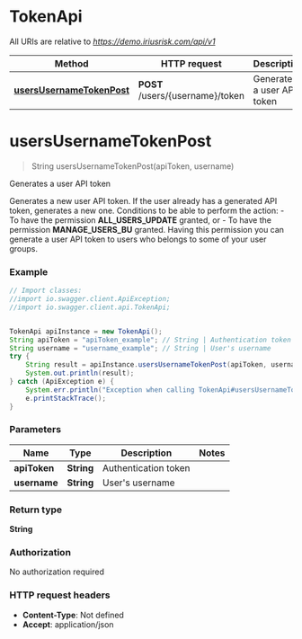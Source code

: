 # TokenApi

All URIs are relative to *https://demo.iriusrisk.com/api/v1*

Method | HTTP request | Description
------------- | ------------- | -------------
[**usersUsernameTokenPost**](TokenApi.md#usersUsernameTokenPost) | **POST** /users/{username}/token | Generates a user API token


<a name="usersUsernameTokenPost"></a>
# **usersUsernameTokenPost**
> String usersUsernameTokenPost(apiToken, username)

Generates a user API token

Generates a new user API token. If the user already has a generated API token, generates a new one. Conditions to be able to perform the action:   - To have the permission **ALL_USERS_UPDATE** granted, or   - To have the permission **MANAGE_USERS_BU** granted. Having this permission you can generate a user API token to users who belongs to some of your user groups. 

### Example
```java
// Import classes:
//import io.swagger.client.ApiException;
//import io.swagger.client.api.TokenApi;


TokenApi apiInstance = new TokenApi();
String apiToken = "apiToken_example"; // String | Authentication token
String username = "username_example"; // String | User's username
try {
    String result = apiInstance.usersUsernameTokenPost(apiToken, username);
    System.out.println(result);
} catch (ApiException e) {
    System.err.println("Exception when calling TokenApi#usersUsernameTokenPost");
    e.printStackTrace();
}
```

### Parameters

Name | Type | Description  | Notes
------------- | ------------- | ------------- | -------------
 **apiToken** | **String**| Authentication token |
 **username** | **String**| User&#39;s username |

### Return type

**String**

### Authorization

No authorization required

### HTTP request headers

 - **Content-Type**: Not defined
 - **Accept**: application/json

